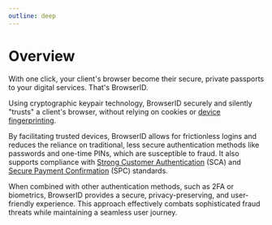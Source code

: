 ```yaml
---
outline: deep
---
```


# Overview

With one click, your client's browser become their secure, private passports to your digital services. That's BrowserID.

Using cryptographic keypair technology, BrowserID securely and silently "trusts" a client's browser, without relying on cookies or [device fingerprinting](https://en.wikipedia.org/wiki/Device_fingerprint).

By facilitating trusted devices, BrowserID allows for frictionless logins and reduces the reliance on traditional, less secure authentication methods like passwords and one-time PINs, which are susceptible to fraud. It also supports compliance with [Strong Customer Authentication](https://en.wikipedia.org/wiki/Strong_customer_authentication) (SCA) and [Secure Payment Confirmation](https://www.w3.org/TR/secure-payment-confirmation/) (SPC) standards.

When combined with other authentication methods, such as 2FA or biometrics, BrowserID provides a secure, privacy-preserving, and user-friendly experience. This approach effectively combats sophisticated fraud threats while maintaining a seamless user journey.
